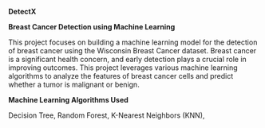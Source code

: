**DetectX**

**Breast Cancer Detection using Machine Learning**

This project focuses on building a machine learning model for the detection of breast cancer using the Wisconsin Breast Cancer dataset. Breast cancer is a significant health concern, and early detection plays a crucial role in improving outcomes. This project leverages various machine learning algorithms to analyze the features of breast cancer cells and predict whether a tumor is malignant or benign.


**Machine Learning Algorithms Used**

Decision Tree,
Random Forest,
K-Nearest Neighbors (KNN),
